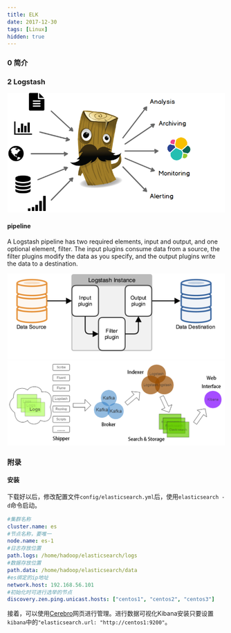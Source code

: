```yaml
---
title: ELK
date: 2017-12-30
tags: [Linux]
hidden: true
---
```


### 0 简介







### 2 Logstash

![](figures/15819525816628.png)

#### pipeline 

A Logstash pipeline has two required elements, input and output, and one optional element, filter. The input plugins consume data from a source, the filter plugins modify the data as you specify, and the output plugins write the data to a destination.


![](figures/15819526667541.png)
![](figures/15819601926466.png)
### 附录

#### 安装

下载好以后，修改配置文件`config/elasticsearch.yml`后，使用`elasticsearch -d`命令启动。

```yml tab="elasticsearch.yml"
#集群名称
cluster.name: es
#节点名称，要唯一
node.name: es-1
#日志存放位置
path.logs: /home/hadoop/elasticsearch/logs
#数据存放位置
path.data: /home/hadoop/elasticsearch/data
#es绑定的ip地址
network.host: 192.168.56.101
#初始化时可进行选举的节点
discovery.zen.ping.unicast.hosts: ["centos1", "centos2", "centos3"]
```

接着，可以使用[Cerebro](https://github.com/lmenezes/cerebro)网页进行管理。进行数据可视化Kibana安装只要设置`kibana`中的`"elasticsearch.url: "http://centos1:9200"`。